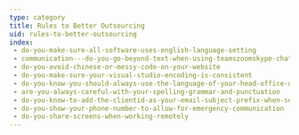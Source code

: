 ```yaml
---
type: category
title: Rules to Better Outsourcing
uid: rules-to-better-outsourcing
index:
 - do-you-make-sure-all-software-uses-english-language-setting
 - communication---do-you-go-beyond-text-when-using-teamszoomskype-chat
 - do-you-avoid-chinese-or-messy-code-on-your-website
 - do-you-make-sure-your-visual-studio-encoding-is-consistent
 - do-you-know-you-should-always-use-the-language-of-your-head-office-usually-english
 - are-you-always-careful-with-your-spelling-grammar-and-punctuation
 - do-you-know-to-add-the-clientid-as-your-email-subject-prefix-when-sending-an-email-regarding-a-client
 - do-you-show-your-phone-number-to-allow-for-emergency-communication
 - do-you-share-screens-when-working-remotely
---
```




